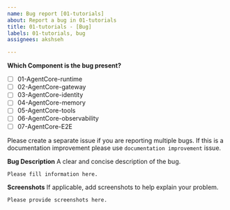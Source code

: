 ```yaml
---
name: Bug report [01-tutorials]
about: Report a bug in 01-tutorials
title: 01-tutorials - [Bug]
labels: 01-tutorials, bug
assignees: akshseh

---
```


**Which Component is the bug present?**

- [ ] 01-AgentCore-runtime
- [ ] 02-AgentCore-gateway
- [ ] 03-AgentCore-identity
- [ ] 04-AgentCore-memory
- [ ] 05-AgentCore-tools
- [ ] 06-AgentCore-observability
- [ ] 07-AgentCore-E2E

Please create a separate issue if you are reporting multiple bugs. If this is a documentation improvement please use `documentation improvement` issue. 

**Bug Description**
A clear and concise description of the bug.
```
Please fill information here.
```

**Screenshots**
If applicable, add screenshots to help explain your problem.
```
Please provide screenshots here.
```
